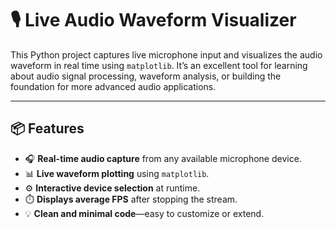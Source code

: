 # 🎙️ Live Audio Waveform Visualizer

This Python project captures live microphone input and visualizes the audio waveform in real time using `matplotlib`. It’s an excellent tool for learning about audio signal processing, waveform analysis, or building the foundation for more advanced audio applications.

---

## 📦 Features

- 🎧 **Real-time audio capture** from any available microphone device.
- 📊 **Live waveform plotting** using `matplotlib`.
- ⚙️ **Interactive device selection** at runtime.
- ⏱️ **Displays average FPS** after stopping the stream.
- 💡 **Clean and minimal code**—easy to customize or extend.
